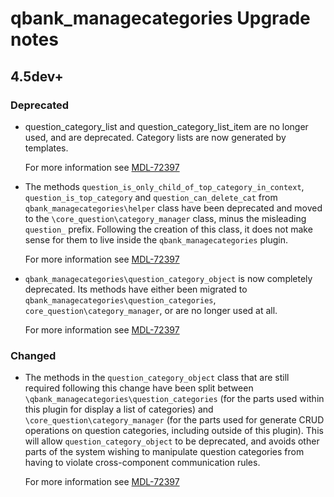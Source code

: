 # qbank_managecategories Upgrade notes

## 4.5dev+

### Deprecated

- question_category_list and question_category_list_item are no longer used, and are deprecated. Category lists are now generated by templates.

  For more information see [MDL-72397](https://tracker.moodle.org/browse/MDL-72397)
- The methods `question_is_only_child_of_top_category_in_context`, `question_is_top_category` and `question_can_delete_cat` from `qbank_managecategories\helper` class have been deprecated and moved to the `\core_question\category_manager` class, minus the misleading `question_` prefix. Following the creation of this class, it does not make sense for them to live inside the `qbank_managecategories` plugin.

  For more information see [MDL-72397](https://tracker.moodle.org/browse/MDL-72397)
- `qbank_managecategories\question_category_object` is now completely deprecated. Its methods have either been migrated to `qbank_managecategories\question_categories`, `core_question\category_manager`, or are no longer used at all.

  For more information see [MDL-72397](https://tracker.moodle.org/browse/MDL-72397)

### Changed

- The methods in the `question_category_object` class that are still required following this change have been split between `\qbank_managecategories\question_categories` (for the parts used within this plugin for display a list of categories) and `\core_question\category_manager` (for the parts used for generate CRUD operations on question categories, including outside of this plugin). This will allow `question_category_object` to be deprecated, and avoids other parts of the system wishing to manipulate question categories from having to violate cross-component communication rules.

  For more information see [MDL-72397](https://tracker.moodle.org/browse/MDL-72397)

